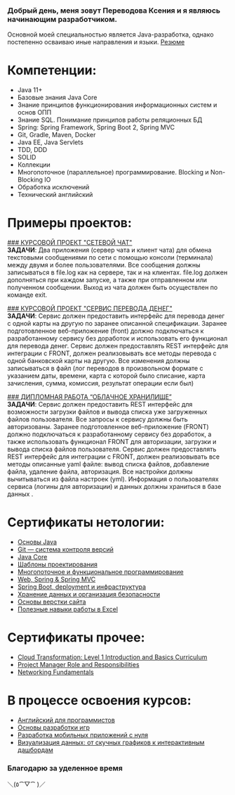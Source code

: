 ### Добрый день, меня зовут Переводова Ксения и я являюсь начинающим разработчиком.

Основной моей специальностью является Java-разработка, однако постепенно осваиваю иные направления и языки.
[Резюме](https://docs.google.com/document/d/1hYlUthhbeQcaTpRHwAUEOPMmNUGu4FgC/edit?usp=drivesdk&ouid=118337841065426671588&rtpof=true&sd=true)

# Компетенции:
- Java 11+
- Базовые знания Java Core
- Знание принципов функционирования информационных систем и основ ОПП
- Знание SQL. Понимание принципов работы реляционных БД
- Spring: Spring Framework, Spring Boot 2, Spring MVC
- Git, Gradle, Maven, Docker
- Java EE, Java Servlets
- TDD, DDD
- SOLID
- Коллекции
- Многопоточное (параллельное) программирование. Blocking и Non-Blocking IO
- Обработка исключений
- Технический английский

# Примеры проектов:
[### КУРСОВОЙ ПРОЕКТ "СЕТЕВОЙ ЧАТ"](https://github.com/xeniia-nikole/Online_Chat)<br/>
**ЗАДАЧИ**: Два приложения (сервер чата и клиент чата) для обмена текстовыми сообщениями по сети с помощью консоли (терминала) между двумя и более пользователями. Все сообщения должны записываться в file.log как на сервере, так и на клиентах. file.log должен дополняться при каждом запуске, а также при отправленном или полученном сообщении. Выход из чата должен быть осуществлен по команде exit.

[### КУРСОВОЙ ПРОЕКТ "СЕРВИС ПЕРЕВОДА ДЕНЕГ"](https://github.com/xeniia-nikole/TransferService)<br/>
**ЗАДАЧИ**: Сервис должен предоставить интерфейс для перевода денег с одной карты на другую по заранее описанной спецификации. Заранее подготовленное веб-приложение (front) должно подключаться к разработанному сервису без доработок и использовать его функционал для перевода денег. Сервис должен предоставлять REST интерфейс для интеграции с FRONT, должен реализовывать все методы перевода с одной банковской карты на другую. Все изменения должны записываться в файл (лог переводов в произвольном формате с указанием даты, времени, карта с которой было списание, карта зачисления, сумма, комиссия, результат операции если был)

[### ДИПЛОМНАЯ РАБОТА “ОБЛАЧНОЕ ХРАНИЛИЩЕ”](https://github.com/xeniia-nikole/CloudServiceDiploma)<br/>
**ЗАДАЧИ**: Сервис должен предоставить REST интерфейс для возможности загрузки файлов и вывода списка уже загруженных файлов пользователя. Все запросы к сервису должны быть авторизованы. Заранее подготовленное веб-приложение (FRONT) должно подключаться к разработанному сервису без доработок, а также использовать функционал FRONT для авторизации, загрузки и вывода списка файлов пользователя. Сервис должен предоставлять REST интерфейс для интеграции с FRONT, должен реализовывать все методы описанные yaml файле: вывод списка файлов, добавление файла, удаление файла, авторизация. Все настройки должны вычитываться из файла настроек (yml). Информация о пользователях сервиса (логины для авторизации) и данных должны храниться в базе данных .

# Сертификаты нетологии:
- [Основы Java](https://netology.ru/backend/api/user/programs/17156/pdf_certificate)
- [Git — система контроля версий](https://netology.ru/backend/api/user/programs/19854/pdf_certificate)
- [Java Core](https://netology.ru/backend/api/user/programs/21602/pdf_certificate)
- [Шаблоны проектирования](https://netology.ru/backend/api/user/programs/21606/pdf_certificate)
- [Многопоточное и функциональное программирование](https://netology.ru/backend/api/user/programs/21609/pdf_certificate)
- [Web, Spring & Spring MVC](https://netology.ru/backend/api/user/programs/22950/pdf_certificate)
- [Spring Boot, deployment и инфраструктура](https://netology.ru/backend/api/user/programs/22954/pdf_certificate)
- [Хранение данных и организация безопасности](https://netology.ru/backend/api/user/programs/22958/pdf_certificate)
- [Основы верстки сайта](https://netology.ru/backend/api/user/programs/25604/pdf_certificate)
- [Полезные навыки работы в Excel](https://netology.ru/backend/api/user/programs/18411/pdf_certificate)

# Сертификаты прочее:
- [Cloud Transformation: Level 1 Introduction and Basics Curriculum](https://drive.google.com/file/d/1hDyzpzxZHWyUhMEbiJDCzdKU3J6-VBFX/view?usp=drivesdk)
- [Project Manager Role and Responsibilities](https://drive.google.com/file/d/1hTfNLmqsZzXiXJIlGGDt-iAEDfwtxF6I/view?usp=drivesdk)
- [Networking Fundamentals](https://drive.google.com/file/d/1hPz9H4WS_nh9ksTFqnzOFwWKYtnvERsw/view?usp=drivesdk)

# В процессе освоения курсов:
- [Английский для программистов]()
- [Основы разработки игр]()
- [Разработка мобильных приложений с нуля]()
- [Визуализация данных: от скучных графиков к интерактивным дашбордам]()

### Благодарю за уделенное время <br/>
＼(٥⁀▽⁀ )／
